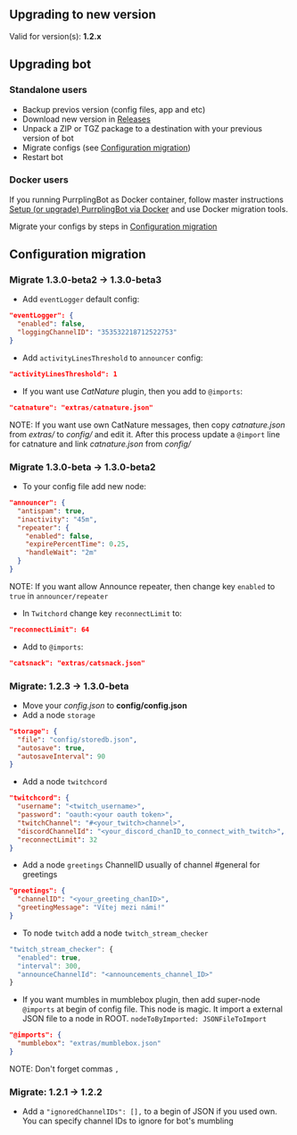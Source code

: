 ## Upgrading to new version

Valid for version(s): **1.2.x**

## Upgrading bot

### Standalone users

- Backup previos version (config files, app and etc)
- Download new version in [Releases](https://github.com/EllenFawkes/PurrplingBot/releases)
- Unpack a ZIP or TGZ package to a destination with your previous version of bot
- Migrate configs (see [Configuration migration](#configuration-migration))
- Restart bot

### Docker users

If you running PurrplingBot as Docker container, follow master instructions [Setup (or upgrade) PurrplingBot via Docker](https://gist.github.com/EllenFawkes/75c389714aa92a31a976d02d451e3e9c) and use Docker migration tools.

Migrate your configs by steps in [Configuration migration](#configuration-migration)

## Configuration migration

### Migrate 1.3.0-beta2 -> 1.3.0-beta3

- Add `eventLogger` default config:

```json
"eventLogger": {
  "enabled": false,
  "loggingChannelID": "353532218712522753"
}
```

- Add `activityLinesThreshold` to `announcer` config:

```json
"activityLinesThreshold": 1
```

- If you want use _CatNature_ plugin, then you add to `@imports`:

```json
"catnature": "extras/catnature.json"
```

NOTE: If you want use own CatNature messages, then copy _catnature.json_ from _extras/_ to _config/_ and edit it. After this process update a `@import` line for catnature and link _catnature.json_ from _config/_

### Migrate 1.3.0-beta -> 1.3.0-beta2

- To your config file add new node:

```json
"announcer": {
  "antispam": true,
  "inactivity": "45m",
  "repeater": {
    "enabled": false,
    "expirePercentTime": 0.25,
    "handleWait": "2m"
  }
}
```

NOTE: If you want allow Announce repeater, then change key `enabled` to `true` in `announcer/repeater`

- In `Twitchord` change key `reconnectLimit` to:

```json
"reconnectLimit": 64
```

- Add to `@imports`:

```json
"catsnack": "extras/catsnack.json"
```

### Migrate: 1.2.3 -> 1.3.0-beta

- Move your _config.json_ to **config/config.json**
- Add a node `storage`

```json
"storage": {
  "file": "config/storedb.json",
  "autosave": true,
  "autosaveInterval": 90
}
```

- Add a node `twitchcord`

```json
"twitchcord": {
  "username": "<twitch_username>",
  "password": "oauth:<your oauth token>",
  "twitchChannel": "#<your_twitch>channel>",
  "discordChannelId": "<your_discord_chanID_to_connect_with_twitch>",
  "reconnectLimit": 32
}
```

- Add a node `greetings` ChannelID usually of channel #general for greetings

```json
"greetings": {
  "channelID": "<your_greeting_chanID>",
  "greetingMessage": "Vítej mezi námi!"
}
```

- To node `twitch` add a node `twitch_stream_checker`

```javascript
"twitch_stream_checker": {
  "enabled": true,
  "interval": 300,
  "announceChannelId": "<announcements_channel_ID>"
}
```

- If you want mumbles in mumblebox plugin, then add super-node `@imports` at begin of config file. This node is magic. It import a external JSON file to a node in ROOT. `nodeToByImported: JSONFileToImport`

```json
"@imports": {
  "mumblebox": "extras/mumblebox.json"
}
```

NOTE: Don't forget commas `,`

### Migrate: 1.2.1 -> 1.2.2

- Add a `"ignoredChannelIDs": [],` to a begin of JSON if you used own. You can specify channel IDs to ignore for bot's mumbling
